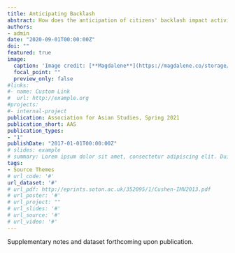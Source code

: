 ```yaml
---
title: Anticipating Backlash
abstract: How does the anticipation of citizens' backlash impact activists' lobbying strategies? I model a Markov game between activists and citizens, and find the implication that domestic activists anticipating backlash have incentives to distance from transnational rhetoric pre-emptively. I then examine the case of the anti-sexual violence movement in Indonesia with a combination of historical research, interviews, and text data scraped from 1146 news articles covering a sexual violence prevention bill from 17 major Indonesian news outlets. Despite wide diversity in privately-held preferences, I find homogeneity in activists' use of conservative frames and avoidance of feminist frames. Interviews with leadership confirm organizations adopted this strategy to delay and minimize backlash. Press coverage citing left-wing activists is more likely to use words associated with victimhood and less likely to use words associated with feminism than media covering their right-wing counterparts. These counter-intuitive findings suggest that activists' caution towards backlash can impact the evolution of discourse on controversial topics within an entire nation.
authors:
- admin
date: "2020-09-01T00:00:00Z"
doi: ""
featured: true
image:
  caption: 'Image credit: [**Magdalene**](https://magdalene.co/storage/media/Womens_March_2019_7.jpg)'
  focal_point: ""
  preview_only: false
#links:
#- name: Custom Link
#  url: http://example.org
#projects:
#- internal-project
publication: Association for Asian Studies, Spring 2021
publication_short: AAS
publication_types:
- "1"
publishDate: "2017-01-01T00:00:00Z"
# slides: example
# summary: Lorem ipsum dolor sit amet, consectetur adipiscing elit. Duis posuere tellus ac convallis placerat. Proin tincidunt magna sed ex sollicitudin condimentum.
tags:
- Source Themes
# url_code: '#'
url_dataset: '#'
# url_pdf: http://eprints.soton.ac.uk/352095/1/Cushen-IMV2013.pdf
# url_poster: '#'
# url_project: ""
# url_slides: '#'
# url_source: '#'
# url_video: '#'
---
```



Supplementary notes and dataset forthcoming upon publication.
